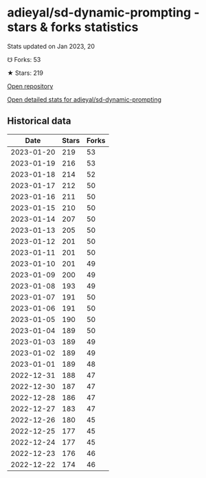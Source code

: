 # adieyal/sd-dynamic-prompting - stars & forks statistics

Stats updated on Jan 2023, 20

☋ Forks: 53

★ Stars: 219

[Open repository](https://github.com/adieyal/sd-dynamic-prompting)

[Open detailed stats for adieyal/sd-dynamic-prompting](https://reviewgithub.com/rep/adieyal/sd-dynamic-prompting)

## Historical data
| Date | Stars | Forks |
|------|-------|-------|
| 2023-01-20 | 219 | 53 | 
| 2023-01-19 | 216 | 53 | 
| 2023-01-18 | 214 | 52 | 
| 2023-01-17 | 212 | 50 | 
| 2023-01-16 | 211 | 50 | 
| 2023-01-15 | 210 | 50 | 
| 2023-01-14 | 207 | 50 | 
| 2023-01-13 | 205 | 50 | 
| 2023-01-12 | 201 | 50 | 
| 2023-01-11 | 201 | 50 | 
| 2023-01-10 | 201 | 49 | 
| 2023-01-09 | 200 | 49 | 
| 2023-01-08 | 193 | 49 | 
| 2023-01-07 | 191 | 50 | 
| 2023-01-06 | 191 | 50 | 
| 2023-01-05 | 190 | 50 | 
| 2023-01-04 | 189 | 50 | 
| 2023-01-03 | 189 | 49 | 
| 2023-01-02 | 189 | 49 | 
| 2023-01-01 | 189 | 48 | 
| 2022-12-31 | 188 | 47 | 
| 2022-12-30 | 187 | 47 | 
| 2022-12-28 | 186 | 47 | 
| 2022-12-27 | 183 | 47 | 
| 2022-12-26 | 180 | 45 | 
| 2022-12-25 | 177 | 45 | 
| 2022-12-24 | 177 | 45 | 
| 2022-12-23 | 176 | 46 | 
| 2022-12-22 | 174 | 46 | 


